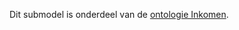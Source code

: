 Dit submodel is onderdeel van de [ontologie Inkomen](https://vng-realisatie.github.io/Ontologie-Inkomen/).